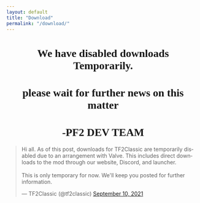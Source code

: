 ```yaml
---
layout: default
title: "Download"
permalink: "/download/"
---
```

<div class="installation-content">
     <h1 style="font-family: TF2 Build; text-align: center; text-rendering: optimizeLegibility;">We have disabled downloads Temporarily.</h1>
     <h1 style="font-family: TF2 Build; text-align: center; text-rendering: optimizeLegibility;">please wait for further news on this matter</h1>
     <h1 style="font-family: TF2 Build; text-align: center; text-rendering: optimizeLegibility;">-PF2 DEV TEAM</h1>
     <div><blockquote class="twitter-tweet tw-align-center" data-theme="light"><p lang="en" dir="ltr">Hi all. As of this post, downloads for TF2Classic are temporarily disabled due to an arrangement with Valve. This includes direct downloads to the mod through our website, Discord, and launcher.<br><br>This is only temporary for now. We&#39;ll keep you posted for further information.</p>&mdash; TF2Classic (@tf2classic) <a href="https://twitter.com/tf2classic/status/1436328611485818880?ref_src=twsrc%5Etfw">September 10, 2021</a></blockquote> <script async src="https://platform.twitter.com/widgets.js" charset="utf-8"></script></div>
 </div>